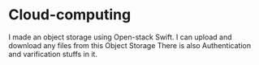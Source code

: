 # Cloud-computing

I made an object storage using Open-stack Swift.
I can upload and download any files from this Object Storage
There is also Authentication and varification stuffs in it. 
